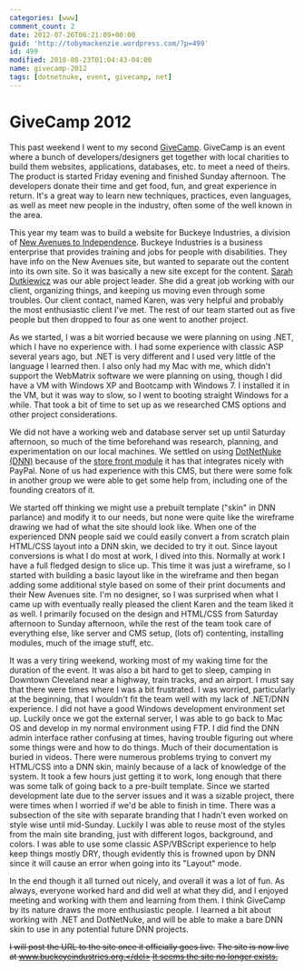 ```yaml
---
categories: [www]
comment_count: 2
date: 2012-07-26T06:21:09+00:00
guid: 'http://tobymackenzie.wordpress.com/?p=499'
id: 499
modified: 2018-08-23T01:04:43-04:00
name: givecamp-2012
tags: [dotnetnuke, event, givecamp, net]
---
```


GiveCamp 2012
=============

This past weekend I went to my second [GiveCamp](http://clevelandgivecamp.org).  GiveCamp is an event where a bunch of developers/designers get together with local charities to build them websites, applications, databases, etc. to meet a need of theirs.  The product is started Friday evening and finished Sunday afternoon.  The developers donate their time and get food, fun, and great experience in return.  It's a great way to learn new techniques, practices, even languages, as well as meet new people in the industry, often some of the well known in the area.

This year my team was to build a website for Buckeye Industries, a division of [New Avenues to Independence](http://www.newavenues.net/).  Buckeye Industries is a business enterprise that provides training and jobs for people with disabilities.  They have info on the New Avenues site, but wanted to separate out the content into its own site.  So it was basically a new site except for the content. [Sarah Dutkiewicz](http://www.linkedin.com/in/sadukie) was our able project leader.  She did a great job working with our client, organizing things, and keeping us moving even through some troubles.  Our client contact, named Karen, was very helpful and probably the most enthusiastic client I've met.  The rest of our team started out as five people but then dropped to four as one went to another project.

<!--more-->

As we started, I was a bit worried because we were planning on using .NET, which I have no experience with.  I had some experience with classic ASP several years ago, but .NET is very different and I used very little of the language I learned then.  I also only had my Mac with me, which didn't support the WebMatrix software we were planning on using, though I did have a VM with Windows XP and Bootcamp with Windows 7.  I installed it in the VM, but it was way to slow, so I went to booting straight Windows for a while.  That took a bit of time to set up as we researched CMS options and other project considerations.

We did not have a working web and database server set up until Saturday afternoon, so much of the time beforehand was research, planning, and experimentation on our local machines.  We settled on using [DotNetNuke (DNN)](http://www.dotnetnuke.com/) because of the [store front module](http://nbstore.codeplex.com/) it has that integrates nicely with PayPal.  None of us had experience with this CMS, but there were some folk in another group we were able to get some help from, including one of the founding creators of it.

We started off thinking we might use a prebuilt template ("skin" in DNN parlance) and modify it to our needs, but none were quite like the wireframe drawing we had of what the site should look like.  When one of the experienced DNN people said we could easily convert a from scratch plain HTML/CSS layout into a DNN skin, we decided to try it out.  Since layout conversions is what I do most at work, I dived into this.  Normally at work I have a full fledged design to slice up.  This time it was just a wireframe, so I started with building a basic layout like in the wireframe and then began adding some additional style based on some of their print documents and their New Avenues site.  I'm no designer, so I was surprised when what I came up with eventually really pleased the client Karen and the team liked it as well.  I primarily focused on the design and HTML/CSS from Saturday afternoon to Sunday afternoon, while the rest of the team took care of everything else, like server and CMS setup, (lots of) contenting, installing modules, much of the image stuff, etc.

It was a very tiring weekend, working most of my waking time for the duration of the event.  It was also a bit hard to get to sleep, camping in Downtown Cleveland near a highway, train tracks, and an airport.  I must say that there were times where I was a bit frustrated.  I was worried, particularly at the beginning, that I wouldn't fit the team well with my lack of .NET/DNN experience.  I did not have a good Windows development environment set up.  Luckily once we got the external server, I was able to go back to Mac OS and develop in my normal environment using FTP. I did find the DNN admin interface rather confusing at times, having trouble figuring out where some things were and how to do things.  Much of their documentation is buried in videos.  There were numerous problems trying to convert my HTML/CSS into a DNN skin, mainly because of a lack of knowledge of the system.  It took a few hours just getting it to work, long enough that there was some talk of going back to a pre-built template.  Since we started development late due to the server issues and it was a sizable project, there were times when I worried if we'd be able to finish in time.  There was a subsection of the site with separate branding that I hadn't even worked on style wise until mid-Sunday.  Luckily I was able to reuse most of the styles from the main site branding, just with different logos, background, and colors.  I was able to use some classic ASP/VBScript experience to help keep things mostly DRY, though evidently this is frowned upon by DNN since it will cause an error when going into its "Layout" mode.

In the end though it all turned out nicely, and overall it was a lot of fun.  As always, everyone worked hard and did well at what they did, and I enjoyed meeting and working with them and learning from them.  I think GiveCamp by its nature draws the more enthusiastic people.  I learned a bit about working with .NET and DotNetNuke, and will be able to make a bare DNN skin to use in any potential future DNN projects.

<del>I will post the URL to the site once it officially goes live.</del> <del>The site is now live at www.buckeyeindustries.org.</del> <ins>It seems the site no longer exists.</ins>
